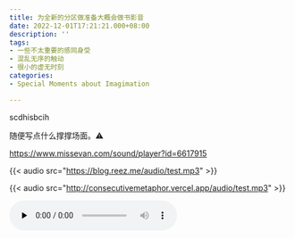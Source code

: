 ```yaml
---
title: 为全新的分区做准备大概会做书影音
date: 2022-12-01T17:21:21.000+08:00
description: ''
tags:
- 一些不太重要的感同身受
- 混乱无序的触动
- 很小的虚无时刻
categories:
- Special Moments about Imagimation

---
```

scdhisbcih

随便写点什么撑撑场面。⚠

https://www.missevan.com/sound/player?id=6617915

{{< audio src="https://blog.reez.me/audio/test.mp3" >}}

{{< audio src="http://consecutivemetaphor.vercel.app/audio/test.mp3" >}}

<audio src="test.mp3" preload="none" controls="controls"/>

![](/uploads/maxim-berg-tce45yizja0-unsplash.jpg)